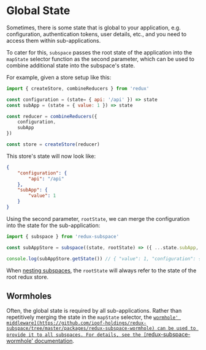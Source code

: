 # Global State

Sometimes, there is some state that is global to your application, e.g. configuration, authentication tokens, user details, etc., and you need to access them within sub-applications.

To cater for this, `subspace` passes the root state of the application into the `mapState` selector function as the second parameter, which can be used to combine additional state into the subspace's state.

For example, given a store setup like this:

``` javascript
import { createStore, combineReducers } from 'redux'

const configuration = (state= { api: '/api' }) => state
const subApp = (state = { value: 1 }) => state

const reducer = combineReducers({
    configuration,
    subApp
})

const store = createStore(reducer)
```

This store's state will now look like:

```json
{
    "configuration": {
        "api": "/api"
    },
    "subApp": {
        "value": 1
    }
}
```

Using the second parameter, `rootState`, we can merge the configuration into the state for the sub-application:

```javascript
import { subspace } from 'redux-subspace'

const subAppStore = subspace((state, rootState) => ({ ...state.subApp, configuration: rootState.configuration }))(store)

console.log(subAppStore.getState()) // { "value": 1, "configuration": { "api": "/api" } }
```

When [nesting subspaces](/docs/advanced/NestingSubspaces.md), the `rootState` will always refer to the state of the root redux store.

## Wormholes

Often, the global state is required by all sub-applications. Rather than repetitively merging the state in the `mapState` selector, the [`wormhole' middleware](https://github.com/ioof-holdings/redux-subspace/tree/master/packages/redux-subspace-wormhole) can be used to provide it to all subspaces. For details, see the [`redux-subspace-wormhole' documentation](/packages/redux-subspace-wormhole/README.md).
